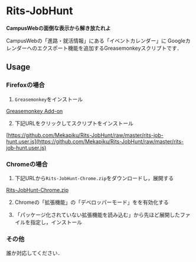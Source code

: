# Rits-JobHunt
**CampusWebの面倒な表示から解き放たれよ**

CampusWebの「進路・就活情報」にある「イベントカレンダー」に
Googleカレンダーへのエクスポート機能を追加するGreasemonkeyスクリプトです．

## Usage
### Firefoxの場合
1. `Greasemonkey`をインストール

[Greasemonkey Add-on](https://addons.mozilla.org/ja/firefox/addon/greasemonkey/)

2. 下記URLをクリックしてスクリプトをインストール

[https://github.com/Mekapiku/Rits-JobHunt/raw/master/rits-job-hunt.user.js](https://github.com/Mekapiku/Rits-JobHunt/raw/master/rits-job-hunt.user.js)

### Chromeの場合
1. 下記URLから`Rits-JobHunt-Chrome.zip`をダウンロードし，展開する

[Rits-JobHunt-Chrome.zip](https://dl.dropboxusercontent.com/u/8222970/Rits-JobHunt-Chrome.zip)

2. Chromeの「拡張機能」の「デベロッパーモード」をを有効化する

3. 「パッケージ化されていない拡張機能を読み込む」から先ほど展開したファイルを指定し，インストール

### その他
誰か対応してください．
